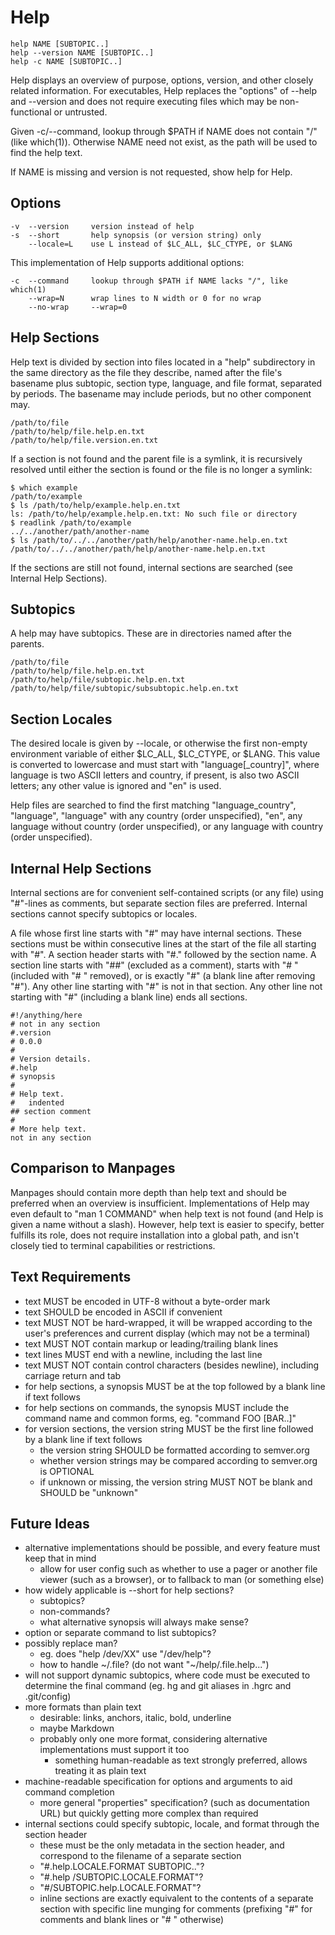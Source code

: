 Help
====

    help NAME [SUBTOPIC..]
    help --version NAME [SUBTOPIC..]
    help -c NAME [SUBTOPIC..]

Help displays an overview of purpose, options, version, and other closely related information.  For executables, Help replaces the "options" of --help and --version and does not require executing files which may be non-functional or untrusted.

Given -c/--command, lookup through $PATH if NAME does not contain "/" (like which(1)).  Otherwise NAME need not exist, as the path will be used to find the help text.

If NAME is missing and version is not requested, show help for Help.

Options
-------

    -v  --version     version instead of help
    -s  --short       help synopsis (or version string) only
        --locale=L    use L instead of $LC_ALL, $LC_CTYPE, or $LANG

This implementation of Help supports additional options:

    -c  --command     lookup through $PATH if NAME lacks "/", like which(1)
        --wrap=N      wrap lines to N width or 0 for no wrap
        --no-wrap     --wrap=0


Help Sections
-------------

Help text is divided by section into files located in a "help" subdirectory in the same directory as the file they describe, named after the file's basename plus subtopic, section type, language, and file format, separated by periods.  The basename may include periods, but no other component may.

    /path/to/file
    /path/to/help/file.help.en.txt
    /path/to/help/file.version.en.txt

If a section is not found and the parent file is a symlink, it is recursively resolved until either the section is found or the file is no longer a symlink:

    $ which example
    /path/to/example
    $ ls /path/to/help/example.help.en.txt
    ls: /path/to/help/example.help.en.txt: No such file or directory
    $ readlink /path/to/example
    ../../another/path/another-name
    $ ls /path/to/../../another/path/help/another-name.help.en.txt
    /path/to/../../another/path/help/another-name.help.en.txt

If the sections are still not found, internal sections are searched (see Internal Help Sections).


Subtopics
---------

A help may have subtopics.  These are in directories named after the parents.

    /path/to/file
    /path/to/help/file.help.en.txt
    /path/to/help/file/subtopic.help.en.txt
    /path/to/help/file/subtopic/subsubtopic.help.en.txt


Section Locales
---------------

The desired locale is given by --locale, or otherwise the first non-empty environment variable of either $LC\_ALL, $LC\_CTYPE, or $LANG.  This value is converted to lowercase and must start with "language[\_country]", where language is two ASCII letters and country, if present, is also two ASCII letters; any other value is ignored and "en" is used.

Help files are searched to find the first matching "language\_country", "language", "language" with any country (order unspecified), "en", any language without country (order unspecified), or any language with country (order unspecified).


Internal Help Sections
----------------------

Internal sections are for convenient self-contained scripts (or any file) using "#"-lines as comments, but separate section files are preferred.  Internal sections cannot specify subtopics or locales.

A file whose first line starts with "#" may have internal sections.  These sections must be within consecutive lines at the start of the file all starting with "#".  A section header starts with "#." followed by the section name.  A section line starts with "##" (excluded as a comment), starts with "# " (included with "# " removed), or is exactly "#" (a blank line after removing "#").  Any other line starting with "#" is not in that section.  Any other line not starting with "#" (including a blank line) ends all sections.

    #!/anything/here
    # not in any section
    #.version
    # 0.0.0
    #
    # Version details.
    #.help
    # synopsis
    #
    # Help text.
    #   indented
    ## section comment
    #
    # More help text.
    not in any section


Comparison to Manpages
----------------------

Manpages should contain more depth than help text and should be preferred when an overview is insufficient.  Implementations of Help may even default to "man 1 COMMAND" when help text is not found (and Help is given a name without a slash).  However, help text is easier to specify, better fulfills its role, does not require installation into a global path, and isn't closely tied to terminal capabilities or restrictions.


Text Requirements
-----------------

- text MUST be encoded in UTF-8 without a byte-order mark
- text SHOULD be encoded in ASCII if convenient
- text MUST NOT be hard-wrapped, it will be wrapped according to the user's preferences and current display (which may not be a terminal)
- text MUST NOT contain markup or leading/trailing blank lines
- text lines MUST end with a newline, including the last line
- text MUST NOT contain control characters (besides newline), including carriage return and tab
- for help sections, a synopsis MUST be at the top followed by a blank line if text follows
- for help sections on commands, the synopsis MUST include the command name and common forms, eg. "command FOO [BAR..]"
- for version sections, the version string MUST be the first line followed by a blank line if text follows
    - the version string SHOULD be formatted according to semver.org
    - whether version strings may be compared according to semver.org is OPTIONAL
    - if unknown or missing, the version string MUST NOT be blank and SHOULD be "unknown"


Future Ideas
------------

- alternative implementations should be possible, and every feature must keep that in mind
    - allow for user config such as whether to use a pager or another file viewer (such as a browser), or to fallback to man (or something else)
- how widely applicable is --short for help sections?
    - subtopics?
    - non-commands?
    - what alternative synopsis will always make sense?
- option or separate command to list subtopics?
- possibly replace man?
    - eg. does "help /dev/XX" use "/dev/help"?
    - how to handle ~/.file? (do not want "~/help/.file.help...")
- will not support dynamic subtopics, where code must be executed to determine the final command (eg. hg and git aliases in .hgrc and .git/config)
- more formats than plain text
    - desirable: links, anchors, italic, bold, underline
    - maybe Markdown
    - probably only one more format, considering alternative implementations must support it too
        - something human-readable as text strongly preferred, allows treating it as plain text
- machine-readable specification for options and arguments to aid command completion
    - more general "properties" specification? (such as documentation URL) but quickly getting more complex than required
- internal sections could specify subtopic, locale, and format through the section header
    - these must be the only metadata in the section header, and correspond to the filename of a separate section
    - "#.help.LOCALE.FORMAT SUBTOPIC.."?
    - "#.help /SUBTOPIC.LOCALE.FORMAT"?
    - "#/SUBTOPIC.help.LOCALE.FORMAT"?
    - inline sections are exactly equivalent to the contents of a separate section with specific line munging for comments (prefixing "#" for comments and blank lines or "# " otherwise)
